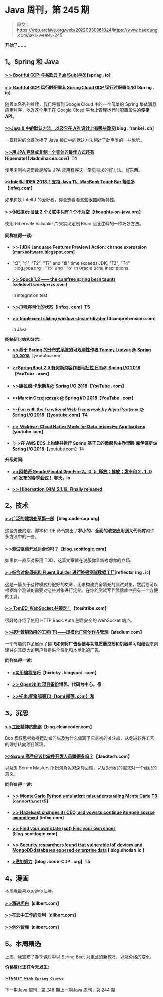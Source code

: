 # Java 周刊，第 245 期

> 原文：<https://web.archive.org/web/20220930061024/https://www.baeldung.com/java-weekly-245>

**开始了……**

## **1。Spring 和 Java**

#### [**> > Bootiful GCP:与谷歌云 Pub/Sub(4/8)**](https://web.archive.org/web/20221126222043/https://spring.io/blog/2018/08/30/bootiful-gcp-integration-with-google-cloud-pub-sub-4-8)[spring . io]

#### [**> > Bootiful GCP:运行时配置与 Spring Cloud GCP 运行时配置(5/8)**](https://web.archive.org/web/20221126222043/https://spring.io/blog/2018/09/03/bootiful-gcp-runtime-configuration-with-spring-cloud-gcp-runtime-config-5-8)[Spring . io]

随着本系列的继续，我们将看到 Google Cloud 中的一个简单的 Spring 集成消息应用程序，以及这个用于在 Google Cloud 平台上管理运行时配置属性的**便捷 API。**

#### [**>>Java 8 中的默认方法，以及它在 API 设计上有哪些改变**](https://web.archive.org/web/20221126222043/https://blog.frankel.ch/default-methods-java-8/)[blog . frankel . ch]

一篇精彩的文章吹捧了 Java 接口中的默认方法相对于助手类的一些优势。

#### [**> >用 JPA 克隆或复制一个实体的最佳方式还有 Hibernate**](https://web.archive.org/web/20221126222043/https://vladmihalcea.com/clone-duplicate-entity-jpa-hibernate/)[【vladmihalcea.com】T4

使用复制构造函数是解决 JPA 应用程序这一常见需求的好方法。好东西。

#### **[>>IntelliJ IDEA 2018.2 支持 Java 11、MacBook Touch Bar 等更多](https://web.archive.org/web/20221126222043/https://www.infoq.com/news/2018/08/intellij-idea-2018.2)**【infoq.com】

如果你是 IntelliJ 的爱好者，你会想看看这些很酷的新特性。

#### [**> >休眠提示:验证 2 个关联中只有 1 个不为空**](https://web.archive.org/web/20221126222043/https://www.thoughts-on-java.org/hibernate-tips-validate-1-of-2-associations-not-null/)【thoughts-on-java.org】

使用 Hibernate Validator 库来实现定制 Bean 验证注释的一种巧妙方法。

#### **同样值得一读:**

*   #### [> > [JDK Language Features Preview] Action: change expression](https://web.archive.org/web/20221126222043/https://marxsoftware.blogspot.com/2018/08/jdk-language-feature-preview-in-action.html) [marxsoftware.blogspot.com]

*   "t0", "t1", "T2", "T7" and "t8" time exceeds JDK, "T3", "T4", "blog.joda.org", "T5" and "T6" in Oracle Bone Inscriptions.
*   #### [**> > Spock 1.2 —— the carefree spring bean taunts**](https://web.archive.org/web/20221126222043/https://solidsoft.wordpress.com/2018/09/03/spock-1-2-hassle-free-spring-beans-mocking-in-integration-tests/) [solidsoft.wordpress.com]

    in integration test
*   #### [**> >爪哇序列化的状态**](https://web.archive.org/web/20221126222043/https://www.infoq.com/articles/java-serialization-aug18)【infoq . com】T5

*   #### [**> > Implement sliding window stream/divider**](https://web.archive.org/web/20221126222043/https://4comprehension.com/sliding-window-stream-spliterator-in-java/) [4comprehension.com]

    in Java

**网络研讨会和演示:**

*   [**> >基于 Spring 的分布式系统的可观测性作者 Tommy Ludwig @ Spring I/O 2018**](https://web.archive.org/web/20221126222043/https://www.youtube.com/watch?v=5DcVsVsNpJA)【youtube.com
*   #### [**>>Spring Boot 2.0 有何新内容作者马杜拉 巴韦@ Spring I/O 2018**](https://web.archive.org/web/20221126222043/https://www.youtube.com/watch?v=Yc2CLqcoZ64)【YouTube . com】

*   #### [**> >康拉德·卡米斯基@ Spring I/O 2018**](https://web.archive.org/web/20221126222043/https://www.youtube.com/watch?v=WO6d6nWg6Zk)【YouTube . com】

*   #### [**>>Marcin Grzejszczak @ Spring I/O 2018**](https://web.archive.org/web/20221126222043/https://www.youtube.com/watch?v=Kv0BWS4oCJ0)【YouTube . com】

*   #### [**>>Fun with the Functional Web Framework by Arjen Poutsma @ Spring I/O 2018**【【youtube.com】T4](https://web.archive.org/web/20221126222043/https://www.youtube.com/watch?v=pcinQZur1V4)

*   #### [**> > Webinar: Cloud Native Mode for Data-intensive Applications**](https://web.archive.org/web/20221126222043/https://www.youtube.com/watch?v=n6fS-KmN0zI) [youtube.com]

*   [**> >在 AWS ECS 上构建并运行 Spring 基于云的微服务由乔里斯·库伊佩斯@ Spring I/O 2018**[【youtube.com】T4](https://web.archive.org/web/20221126222043/https://www.youtube.com/watch?v=Vul3FwmkM58)

**升级时间:**

*   #### **[> >阿帕奇 Geode/Pivotal GemFire 2。0 .5 .释放；排放；发布和 2 . 1 . 0 m1 发布的春季会议！](https://web.archive.org/web/20221126222043/https://spring.io/blog/2018/08/30/spring-session-for-apache-geode-pivotal-gemfire-2-0-5-release-and-2-1-0-m1-released)** 春天。io

*   #### [**> > Hibernation ORM 5.1.16\. Finally released**](https://web.archive.org/web/20221126222043/http://in.relation.to/2018/08/30/hibernate-orm-5116-final-release/)

## **2。技术**

#### **[> >广泛的建筑变革第一部](https://web.archive.org/web/20221126222043/http://blog.code-cop.org/2018/08/options-architectural-change.html)**【blog.code-cop.org】

这些方便的宏、脚本和 IDE 命令突出了**将小的、全面的改变应用到大代码库**的许多方法中的一些。

#### [**> >测试驱动开发适合你吗？**](https://web.archive.org/web/20221126222043/https://blog.scottlogic.com/2018/08/24/is-test-driven-development-right-for-you.html)【blog.scottlogic.com】

如果你一直反对采用 TDD，这篇文章旨在说服你重新考虑你的立场。

#### [**> >结合对象母亲和 Fluent Builder 进行终极测试数据工厂**](https://web.archive.org/web/20221126222043/https://reflectoring.io/objectmother-fluent-builder/)[reflector ing . io]

这是一篇关于这种模式的很好的文章，用来构建完全填充的测试对象，然后您可以根据每个测试的需要对这些对象进行定制。在你的测试写作武器库中拥有一个方便的工具。

#### [**> > TomEE: WebSocket 并锁定！**](https://web.archive.org/web/20221126222043/https://www.tomitribe.com/blog/tomee-websocket-and-lock-it/)【tomitribe.com】

很好地介绍了使用 HTTP Basic Auth 创建安全的 WebSocket 端点。

#### [**> >提升营销效果的工程(下)——规模化广告创作与管理**](https://web.archive.org/web/20221126222043/https://medium.com/netflix-techblog/https-medium-com-netflixtechblog-engineering-to-improve-marketing-effectiveness-part-2-7dd933974f5e)【medium.com】

一个有趣的作品展示了**网飞如何将广告组装与功能质量控制和机器学习相结合**来创建并向其庞大的用户群提供个性化和本地化的广告。

**同样值得一读:**

*   #### [>实用编程技巧](https://web.archive.org/web/20221126222043/https://horicky.blogspot.com/2018/09/structure-learning-and-imitation.html)【horicky . blogspot . com】

*   #### [**> > OpenShift 项目备份**](https://web.archive.org/web/20221126222043/https://blog.codecentric.de/en/2018/08/openshift-project-backups/)博客。代码为中心。德

*   #### [**> >托米:肥猪部署**T3【tomi 部落. com】和](https://web.archive.org/web/20221126222043/https://www.tomitribe.com/blog/2018/09/tomee-fat-jar-deployments/)

## **3。沉思**

#### [**> >工匠精神的悲剧**](https://web.archive.org/web/20221126222043/http://blog.cleancoder.com/uncle-bob/2018/08/28/CraftsmanshipMovement.html)【blog.cleancoder.com】

Bob 叔叔思考敏捷运动如何以及为什么偏离了它最初的关注点，从促进软件工艺的理想转向项目管理。

#### [**>>Scrum 高手应该比软件开发人员赚得多吗？**](https://web.archive.org/web/20221126222043/https://daedtech.com/should-scrum-masters-make-more-than-software-developers/)【daedtech.com】

以及对 Scrum Masters 所扮演角色的深刻回顾，以及对他们的需求对一个组织的意义。

**同样值得一读:**

*   #### [**> > Monte Carlo Python simulation: misunderstanding Monte Carlo** T3 [dannorth.net t5]](https://web.archive.org/web/20221126222043/https://dannorth.net/2018/09/04/monte-python-simulation/)

*   #### [**> > Hazelcast changes its CEO, and vows to continue its open source commitment**](https://web.archive.org/web/20221126222043/https://www.infoq.com/news/2018/08/hazelcast-new-ceo) [infoq.com]

*   #### [**> > Find your own state (not) Find your own shoes**](https://web.archive.org/web/20221126222043/https://blog.scottlogic.com/2018/08/28/finding-your-groove-as-they-are-not-finding-their-shoes.html) [blog.scottlogic.com]

*   #### [**> > Security researchers found that vulnerable IoT devices and MongoDB databases exposed enterprise data**](https://web.archive.org/web/20221126222043/https://blog.shodan.io/security-researchers-find-vulnerable-iot-devices-and-mongodb-databases-exposing-corporate-data/) [ blog.shodan.io ]

*   #### [**>更加努力**](https://web.archive.org/web/20221126222043/http://blog.code-cop.org/2018/09/work-harder.html)【blog . code-COP . org】T5

## **4。漫画**

本周我最喜欢的迪尔伯特。

#### [**> >激进坦白**](https://web.archive.org/web/20221126222043/http://dilbert.com/strip/2018-09-04)【dilbert.com】

#### [**> >在云中工作的沃利**](https://web.archive.org/web/20221126222043/http://dilbert.com/strip/2014-12-08)【dilbert.com】

#### [**> >例外管理**](https://web.archive.org/web/20221126222043/http://dilbert.com/strip/2001-07-10)【dilbert.com】

## **5。本周精选**

上周，我宣布了春季课程中以 Spring Boot 为重点的新教材，以及价格的变化。

**价格变化正在今天发生:**

#### **[>T6`REST With Spring Course`](/web/20221126222043/https://www.baeldung.com/rest-with-spring-course#new-modules)**

下一期[Java 周刊，第 246 期](/web/20221126222043/https://www.baeldung.com/java-weekly-246)上一期[Java 周刊，第 244 期](/web/20221126222043/https://www.baeldung.com/java-weekly-244)